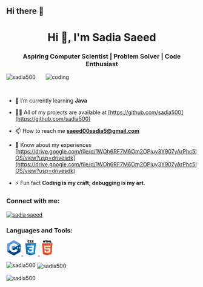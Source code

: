## Hi there 👋

<h1 align="center">Hi 👋, I'm Sadia Saeed</h1>
<h3 align="center">Aspiring Computer Scientist | Problem Solver | Code Enthusiast</h3>

<img align="right" alt="coding" width="400" src="https://i.pinimg.com/originals/bf/16/a0/bf16a028b29a65eebd7241df947bfffe.gif">

<p align="left"> <img src="https://komarev.com/ghpvc/?username=sadia500&label=Profile%20views&color=0e75b6&style=flat" alt="sadia500" /> </p>

<p align="left"> <a href="https://twitter.com/" target="blank"><img src="https://img.shields.io/twitter/follow/?logo=twitter&style=for-the-badge" alt="" /></a> </p>

- 🌱 I’m currently learning **Java**

- 👨‍💻 All of my projects are available at [https://github.com/sadia500](https://github.com/sadia500)

- 📫 How to reach me **saeed00sadia5@gmail.com**

- 📄 Know about my experiences [https://drive.google.com/file/d/1WOh6RF7M6Om2OPiuy3Y907yArPhc5lOS/view?usp=drivesdk](https://drive.google.com/file/d/1WOh6RF7M6Om2OPiuy3Y907yArPhc5lOS/view?usp=drivesdk)

- ⚡ Fun fact **Coding is my craft; debugging is my art.**

<h3 align="left">Connect with me:</h3>
<p align="left">
<a href="www.linkedin.com/in/sadia-saeed-56300631b" target="blank"><img align="center" src="https://raw.githubusercontent.com/rahuldkjain/github-profile-readme-generator/master/src/images/icons/Social/linked-in-alt.svg" alt="sadia saeed" height="30" width="40" /></a>
</p>

<h3 align="left">Languages and Tools:</h3>
<p align="left"> <a href="https://www.w3schools.com/cpp/" target="_blank" rel="noreferrer"> <img src="https://raw.githubusercontent.com/devicons/devicon/master/icons/cplusplus/cplusplus-original.svg" alt="cplusplus" width="40" height="40"/> </a> <a href="https://www.w3schools.com/css/" target="_blank" rel="noreferrer"> <img src="https://raw.githubusercontent.com/devicons/devicon/master/icons/css3/css3-original-wordmark.svg" alt="css3" width="40" height="40"/> </a> <a href="https://www.w3.org/html/" target="_blank" rel="noreferrer"> <img src="https://raw.githubusercontent.com/devicons/devicon/master/icons/html5/html5-original-wordmark.svg" alt="html5" width="40" height="40"/> </a> </p>

<p><img align="left" src="https://github-readme-stats.vercel.app/api/top-langs?username=sadia500&show_icons=true&locale=en&layout=compact" alt="sadia500" /></p>

<p>&nbsp;<img align="center" src="https://github-readme-stats.vercel.app/api?username=sadia500&show_icons=true&locale=en" alt="sadia500" /></p>

<p><img align="center" src="https://github-readme-streak-stats.herokuapp.com/?user=sadia500&" alt="sadia500" /></p>
